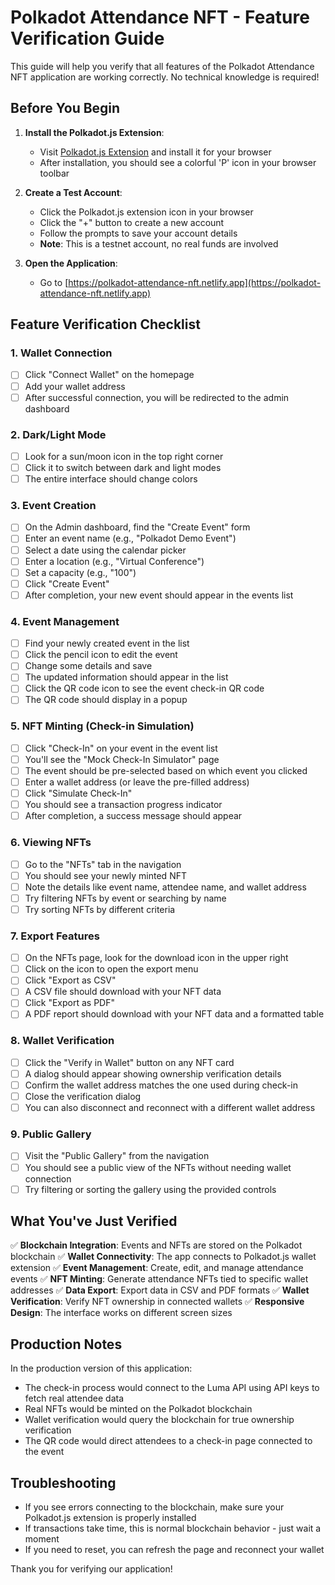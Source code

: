 # Polkadot Attendance NFT - Feature Verification Guide

This guide will help you verify that all features of the Polkadot Attendance NFT application are working correctly. No technical knowledge is required!

## Before You Begin

1. **Install the Polkadot.js Extension**:
   - Visit [Polkadot.js Extension](https://polkadot.js.org/extension/) and install it for your browser
   - After installation, you should see a colorful 'P' icon in your browser toolbar

2. **Create a Test Account**:
   - Click the Polkadot.js extension icon in your browser
   - Click the "+" button to create a new account
   - Follow the prompts to save your account details
   - **Note**: This is a testnet account, no real funds are involved

3. **Open the Application**:
   - Go to [https://polkadot-attendance-nft.netlify.app](https://polkadot-attendance-nft.netlify.app)

## Feature Verification Checklist

### 1. Wallet Connection

- [ ] Click "Connect Wallet" on the homepage
- [ ] Add your wallet address
- [ ] After successful connection, you will be redirected to the admin dashboard

### 2. Dark/Light Mode

- [ ] Look for a sun/moon icon in the top right corner
- [ ] Click it to switch between dark and light modes
- [ ] The entire interface should change colors

### 3. Event Creation

- [ ] On the Admin dashboard, find the "Create Event" form
- [ ] Enter an event name (e.g., "Polkadot Demo Event")
- [ ] Select a date using the calendar picker
- [ ] Enter a location (e.g., "Virtual Conference")
- [ ] Set a capacity (e.g., "100")
- [ ] Click "Create Event"
- [ ] After completion, your new event should appear in the events list

### 4. Event Management

- [ ] Find your newly created event in the list
- [ ] Click the pencil icon to edit the event
- [ ] Change some details and save
- [ ] The updated information should appear in the list
- [ ] Click the QR code icon to see the event check-in QR code
- [ ] The QR code should display in a popup

### 5. NFT Minting (Check-in Simulation)

- [ ] Click "Check-In" on your event in the event list
- [ ] You'll see the "Mock Check-In Simulator" page
- [ ] The event should be pre-selected based on which event you clicked
- [ ] Enter a wallet address (or leave the pre-filled address)
- [ ] Click "Simulate Check-In"
- [ ] You should see a transaction progress indicator
- [ ] After completion, a success message should appear

### 6. Viewing NFTs

- [ ] Go to the "NFTs" tab in the navigation
- [ ] You should see your newly minted NFT
- [ ] Note the details like event name, attendee name, and wallet address
- [ ] Try filtering NFTs by event or searching by name
- [ ] Try sorting NFTs by different criteria

### 7. Export Features

- [ ] On the NFTs page, look for the download icon in the upper right
- [ ] Click on the icon to open the export menu
- [ ] Click "Export as CSV"
- [ ] A CSV file should download with your NFT data
- [ ] Click "Export as PDF"
- [ ] A PDF report should download with your NFT data and a formatted table

### 8. Wallet Verification

- [ ] Click the "Verify in Wallet" button on any NFT card
- [ ] A dialog should appear showing ownership verification details
- [ ] Confirm the wallet address matches the one used during check-in
- [ ] Close the verification dialog
- [ ] You can also disconnect and reconnect with a different wallet address

### 9. Public Gallery

- [ ] Visit the "Public Gallery" from the navigation
- [ ] You should see a public view of the NFTs without needing wallet connection
- [ ] Try filtering or sorting the gallery using the provided controls

## What You've Just Verified

✅ **Blockchain Integration**: Events and NFTs are stored on the Polkadot blockchain
✅ **Wallet Connectivity**: The app connects to Polkadot.js wallet extension
✅ **Event Management**: Create, edit, and manage attendance events
✅ **NFT Minting**: Generate attendance NFTs tied to specific wallet addresses
✅ **Data Export**: Export data in CSV and PDF formats
✅ **Wallet Verification**: Verify NFT ownership in connected wallets
✅ **Responsive Design**: The interface works on different screen sizes

## Production Notes

In the production version of this application:
- The check-in process would connect to the Luma API using API keys to fetch real attendee data
- Real NFTs would be minted on the Polkadot blockchain
- Wallet verification would query the blockchain for true ownership verification
- The QR code would direct attendees to a check-in page connected to the event

## Troubleshooting

- If you see errors connecting to the blockchain, make sure your Polkadot.js extension is properly installed
- If transactions take time, this is normal blockchain behavior - just wait a moment
- If you need to reset, you can refresh the page and reconnect your wallet

Thank you for verifying our application! 